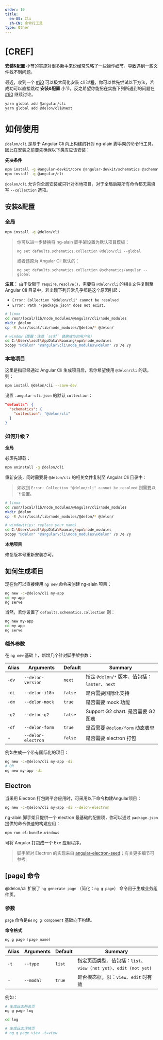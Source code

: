```yaml
---
order: 10
title:
  en-US: Cli
  zh-CN: 命令行工具
type: Other
---
```


# [CREF]

**安装&配置** 小节的实施对很多新手来说经常忽略了一些操作细节，导致遇到一些文件找不到问题。

最近，收到一个 [#60](https://github.com/cipchk/delon/issues/60) 可以极大简化安装 cli 过程，你可以优先尝试以下方法，若成功可以直接跳过 **安装&配置** 小节，反之希望你能把在实施下列所遇到的问题在 [#60](https://github.com/cipchk/delon/issues/60) 继续讨论。

```bash
yarn global add @angular/cli
yarn global add @delon/cli@next
```

# 如何使用

`@delon/cli` 是基于 Angular Cli 向上构建的针对 ng-alain 脚手架的命令行工具，因此在安装之前要先确保以下类库应该安装：

**先决条件**

```bash
npm install -g @angular-devkit/core @angular-devkit/schematics @schematics/schematics rxjs
npm install -g @angular/cli
```

`@delon/cli` 允许你全局安装或只针对本地项目，对于全局后期所有命令都无需填写 `--collection` 选项。

## 安装&配置

### 全局

```bash
npm install -g @delon/cli
```

> 你可以进一步替换将 ng-alain 脚手架设置为默认项目模板：
>
> `ng set defaults.schematics.collection @delon/cli --global`
>
> 或者还原为 Angular Cli 默认的：
>
> `ng set defaults.schematics.collection @schematics/angular --global`

**注意：** 由于受限于 `require.resolve()`，需要将 `@delon/cli` 的相关文件复制至 Angular Cli 目录中，若出现下列异常几乎都是这个原因引起：

- `Error: Collection "@delon/cli" cannot be resolved`
- `Error: Path "/package.json" does not exist.`

```bash
# linux
cd /usr/local/lib/node_modules/@angular/cli/node_modules
mkdir @delon
cp -R /usr/local/lib/node_modules/@delon/* @delon/

# window（提醒：注意 `asdf` 替换成你的用户名）
cd C:\Users\asdf\AppData\Roaming\npm\node_modules
xcopy "@delon" "@angular\cli\node_modules\@delon" /s /e /y
```

### 本地项目

这里是指已经通过 Angular Cli 生成项目后，若你希望使用 `@delon/cli` 的话，则：

```bash
npm install @delon/cli --save-dev
```

设置 `.angular-cli.json` 的默认 `collection`：

```json
"defaults": {
  "schematics": {
    "collection": "@delon/cli"
  }
}
```

### 如何升级？

**全局**

必须先卸载：

```bash
npm uninstall -g @delon/cli
```

重新安装，同时需要将 `@delon/cli` 的相关文件复制至 Angular Cli 目录中：

> 如收到 `Error: Collection "@delon/cli" cannot be resolved` 则需要以下设置。

```bash
# linux
cd /usr/local/lib/node_modules/@angular/cli/node_modules
mkdir @delon
cp -R /usr/local/lib/node_modules/@delon/* @delon/

# window(tips: replace your name)
cd C:\Users\asdf\AppData\Roaming\npm\node_modules
xcopy "@delon" "@angular\cli\node_modules\@delon" /s /e /y
```

**本地项目**

修复版本号重新安装亦可。

## 如何生成项目

现在你可以直接使用 `ng new` 命令来创建 ng-alain 项目：

```bash
ng new -c=@delon/cli my-app
cd my-app
ng serve
```

当然，若你设置了 `defaults.schematics.collection` 则：

```bash
ng new my-app
cd my-app
ng serve
```

### 额外参数

在 `ng new` 基础上，新增几个针对脚手架参数：

| Alias | Arguments | Default | Summary |
| --------- | --------- | ------- | ------- |
| `-dv` | `--delon-version` | `next` | 指定 `@delon/*` 版本，值包括：`laster`、`next` |
| `-di` | `--delon-i18n` | `false` | 是否需要国际化支持 |
| `-dm` | `--delon-mock` | `true` | 是否需要 mock 功能 |
| `-g2` | `--delon-g2` | `false` | Support G2 chart. 是否需要 G2 图表 |
| `-df` | `--delon-form` | `true` | 是否需要 `@delon/form` 动态表单 |
| - | `--delon-electron` | `false` | 是否需要 electron 打包 |

例如生成一个带有国际化的项目：

```bash
ng new -c=@delon/cli my-app -di
# OR
ng new my-app -di
```

## Electron

当采用 Electron 打包跨平台应用时，可采用以下命令构建Angular项目：

```bash
ng new -c=@delon/cli my-app -di --delon-electron
```

ng-alain 脚手架只提供一个 electron 最基础的配置项，你可以通过 `package.json` 提供的命令快速的构建应用：

```bash
npm run el:bundle.windows
```

可将 Angular 打包成一个 Exe 应用程序。

> 脚手架对 Electron 的实现来自 [angular-electron-seed](https://github.com/sean-perkins/angular-electron-seed)；有关更多细节可参考。

## [page] 命令

@delon/cli 扩展了 `ng generate page` （简化：`ng g page`） 命令用于生成业务组件页。

### 参数

`page` 命令是由 `ng g component` 基础向下构建。

**命令格式**

```bash
ng g page [page name]
```

| Alias | Arguments | Default | Summary |
| --------- | --------- | ------- | ------- |
| `-t` | `--type` | `list` | 指定页面类型，值包括：`list`、`view (not yet)`、`edit (not yet)` |
| - | `--modal` | `true` | 是否模态框，限：`view`、`edit` 时有效 |

例如：

```bash
# 生成日志列表页
ng g page log

cd log

# 生成日志详情页
# ng g page view -t=view
```
